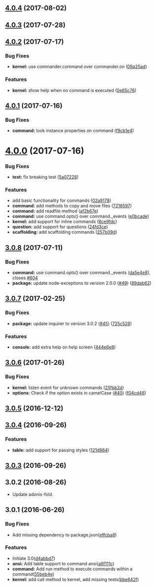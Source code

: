 <a name="4.0.4"></a>
## [4.0.4](https://github.com/adonisjs/ace/compare/v4.0.3...v4.0.4) (2017-08-02)



<a name="4.0.3"></a>
## [4.0.3](https://github.com/adonisjs/ace/compare/v4.0.2...v4.0.3) (2017-07-28)



<a name="4.0.2"></a>
## [4.0.2](https://github.com/adonisjs/ace/compare/v4.0.1...v4.0.2) (2017-07-17)


### Bug Fixes

* **kernel:** use commander.command over commander.on ([09a25ad](https://github.com/adonisjs/ace/commit/09a25ad))


### Features

* **kernel:** show help when no command is executed ([0e65c76](https://github.com/adonisjs/ace/commit/0e65c76))



<a name="4.0.1"></a>
## [4.0.1](https://github.com/adonisjs/ace/compare/v4.0.0...v4.0.1) (2017-07-16)


### Bug Fixes

* **command:** look instance properties on command ([f9cb1e4](https://github.com/adonisjs/ace/commit/f9cb1e4))



<a name="4.0.0"></a>
# [4.0.0](https://github.com/adonisjs/ace/compare/v3.0.8...v4.0.0) (2017-07-16)


### Bug Fixes

* **test:** fix breaking test ([5a07228](https://github.com/adonisjs/ace/commit/5a07228))


### Features

* add basic functionality for commands ([02a9178](https://github.com/adonisjs/ace/commit/02a9178))
* **command:** add methods to copy and move files ([7216597](https://github.com/adonisjs/ace/commit/7216597))
* **command:** add readfile method ([af2b67e](https://github.com/adonisjs/ace/commit/af2b67e))
* **command:** use command.opts() over command._events ([e0bcade](https://github.com/adonisjs/ace/commit/e0bcade))
* **kernel:** add support for inline commands ([8ce9fdc](https://github.com/adonisjs/ace/commit/8ce9fdc))
* **question:** add support for questions ([24fd3ce](https://github.com/adonisjs/ace/commit/24fd3ce))
* **scaffolding:** add scaffolding commands ([257b09d](https://github.com/adonisjs/ace/commit/257b09d))



<a name="3.0.8"></a>
## [3.0.8](https://github.com/adonisjs/ace/compare/v3.0.7...v3.0.8) (2017-07-11)


### Bug Fixes

* **command:** use command.opts() over command._events ([da5e4e8](https://github.com/adonisjs/ace/commit/da5e4e8)), closes [#604](https://github.com/adonisjs/ace/issues/604)
* **package:** update node-exceptions to version 2.0.0 ([#49](https://github.com/adonisjs/ace/issues/49)) ([89dab62](https://github.com/adonisjs/ace/commit/89dab62))



<a name="3.0.7"></a>
## [3.0.7](https://github.com/adonisjs/ace/compare/v3.0.6...v3.0.7) (2017-02-25)


### Bug Fixes

* **package:** update inquirer to version 3.0.2 ([#45](https://github.com/adonisjs/ace/issues/45)) ([725c528](https://github.com/adonisjs/ace/commit/725c528))


### Features

* **console:** add extra help on help screen ([444e6e8](https://github.com/adonisjs/ace/commit/444e6e8))



<a name="3.0.6"></a>
## [3.0.6](https://github.com/adonisjs/ace/compare/v3.0.5...v3.0.6) (2017-01-26)


### Bug Fixes

* **kernel:** listen event for unknown commands ([25fbb2d](https://github.com/adonisjs/ace/commit/25fbb2d))
* **options:** Check if the option exists in camelCase ([#40](https://github.com/adonisjs/ace/issues/40)) ([f04cd46](https://github.com/adonisjs/ace/commit/f04cd46))



<a name="3.0.5"></a>
## [3.0.5](https://github.com/adonisjs/ace/compare/v3.0.4...v3.0.5) (2016-12-12)



<a name="3.0.4"></a>
## [3.0.4](https://github.com/adonisjs/ace/compare/v3.0.3...v3.0.4) (2016-09-26)


### Features

* **table:** add support for passing styles ([121d864](https://github.com/adonisjs/ace/commit/121d864))



<a name="3.0.3"></a>
## [3.0.3](https://github.com/adonisjs/ace/compare/v3.0.2...v3.0.3) (2016-09-26)



<a name="3.0.2"></a>
## 3.0.2 (2016-08-26)

* Update adonis-fold.

<a name="3.0.1"></a>
## 3.0.1 (2016-06-26)


### Bug Fixes

* Add missing dependency to package.json([effcba8](https://github.com/adonisjs/ace/commit/effcba8))


### Features

* Initiate 3.0([d4abbd7](https://github.com/adonisjs/ace/commit/d4abbd7))
* **ansi:** Add table support to command ansi([a6f111c](https://github.com/adonisjs/ace/commit/a6f111c))
* **command:** Add run method to execute commands within a command([55beb4e](https://github.com/adonisjs/ace/commit/55beb4e))
* **kernel:** add call method to kernel, add missing tests([bbe842f](https://github.com/adonisjs/ace/commit/bbe842f))



